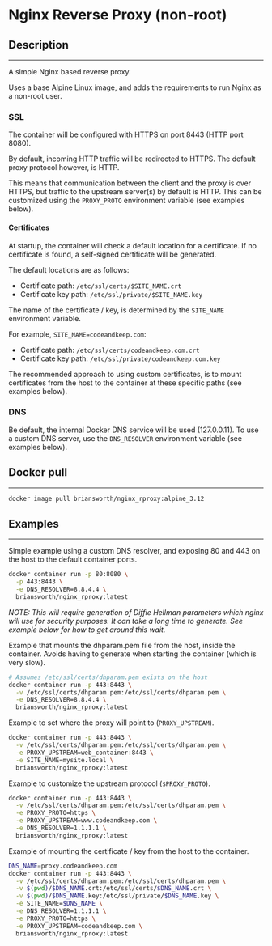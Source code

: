 # Nginx Reverse Proxy (non-root)

## Description
----

A simple Nginx based reverse proxy.

Uses a base Alpine Linux image, 
and adds the requirements to run Nginx as a non-root user.

### SSL

The container will be configured with HTTPS on port 8443 (HTTP port 8080).

By default, incoming HTTP traffic will be redirected to HTTPS.
The default proxy protocol however, is HTTP.

This means that communication between the client and the proxy is over HTTPS,
but traffic to the upstream server(s) by default is HTTP.
This can be customized using the `PROXY_PROTO` environment variable 
(see examples below).

#### Certificates

At startup, the container will check a default location for a certificate.
If no certificate is found, a self-signed certificate will be generated.

The default locations are as follows:
- Certificate path: `/etc/ssl/certs/$SITE_NAME.crt`
- Certificate key path: `/etc/ssl/private/$SITE_NAME.key`

The name of the certificate / key, 
is determined by the `SITE_NAME` environment variable.

For example, `SITE_NAME=codeandkeep.com`:
- Certificate path: `/etc/ssl/certs/codeandkeep.com.crt`
- Certificate key path: `/etc/ssl/private/codeandkeep.com.key`

The recommended approach to using custom certificates,
is to mount certificates from the host to the container 
at these specific paths (see examples below).

### DNS
Be default, the internal Docker DNS service will be used (127.0.0.11).
To use a custom DNS server, use the `DNS_RESOLVER` environment variable 
(see examples below).


## Docker pull
----

```bash
docker image pull briansworth/nginx_rproxy:alpine_3.12
```

## Examples
----

Simple example using a custom DNS resolver, 
and exposing 80 and 443 on the host to the default container ports.

```bash
docker container run -p 80:8080 \
  -p 443:8443 \
  -e DNS_RESOLVER=8.8.4.4 \
  briansworth/nginx_rproxy:latest
```

*NOTE: This will require generation of Diffie Hellman parameters which nginx will use for security purposes.*
*It can take a long time to generate.*
*See example below for how to get around this wait.*


Example that mounts the dhparam.pem file from the host, inside the container.
Avoids having to generate when starting the container (which is very slow).

```bash
# Assumes /etc/ssl/certs/dhparam.pem exists on the host
docker container run -p 443:8443 \
  -v /etc/ssl/certs/dhparam.pem:/etc/ssl/certs/dhparam.pem \
  -e DNS_RESOLVER=8.8.4.4 \
  briansworth/nginx_rproxy:latest
```

Example to set where the proxy will point to (`PROXY_UPSTREAM`).

```bash
docker container run -p 443:8443 \
  -v /etc/ssl/certs/dhparam.pem:/etc/ssl/certs/dhparam.pem \
  -e PROXY_UPSTREAM=web_container:8443 \
  -e SITE_NAME=mysite.local \
  briansworth/nginx_rproxy:latest
```

Example to customize the upstream protocol (`$PROXY_PROTO`).

```bash
docker container run -p 443:8443 \
  -v /etc/ssl/certs/dhparam.pem:/etc/ssl/certs/dhparam.pem \
  -e PROXY_PROTO=https \
  -e PROXY_UPSTREAM=www.codeandkeep.com \
  -e DNS_RESOLVER=1.1.1.1 \
  briansworth/nginx_rproxy:latest
```

Example of mounting the certificate / key from the host to the container.

```bash
DNS_NAME=proxy.codeandkeep.com
docker container run -p 443:8443 \
  -v /etc/ssl/certs/dhparam.pem:/etc/ssl/certs/dhparam.pem \
  -v $(pwd)/$DNS_NAME.crt:/etc/ssl/certs/$DNS_NAME.crt \
  -v $(pwd)/$DNS_NAME.key:/etc/ssl/private/$DNS_NAME.key \
  -e SITE_NAME=$DNS_NAME \
  -e DNS_RESOLVER=1.1.1.1 \
  -e PROXY_PROTO=https \
  -e PROXY_UPSTREAM=codeandkeep.com \
  briansworth/nginx_rproxy:latest
```
